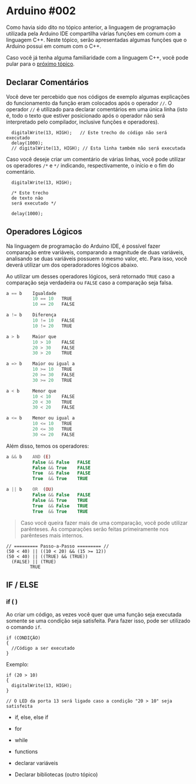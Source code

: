# Arduino #002

Como havia sido dito no tópico anterior, a linguagem de programação utilizada pela Arduino IDE compartilha várias funções em comum com a linguagem C++. Neste tópico, serão apresentadas algumas funções que o Arduino possui em comum com o C++.

Caso você já tenha alguma familiaridade com a linguagem C++, você pode pular para o [próximo tópico](https://github.com/italohdc/arduino-101/blob/master/Arduino-003.md).

## Declarar Comentários

Você deve ter percebido que nos códigos de exemplo algumas explicações do funcionamento da função eram colocados após o operador ``//``. O operador ``//`` é utilizado para declarar comentários em uma única linha (isto é, todo o texto que estiver posicionado após o operador não será interpretado pelo compilador, inclusive funções e operadores).

```arduino
  digitalWrite(13, HIGH);   // Este trecho do código não será executado
  delay(1000);
  // digitalWrite(13, HIGH); // Esta linha também não será executada
```

Caso você deseje criar um comentário de várias linhas, você pode utilizar os operadores ``/*`` e ``*/`` indicando, respectivamente, o início e o fim do comentário.

```arduino
  digitalWrite(13, HIGH);
  
  /* Este trecho
  de texto não
  será executado */
  
  delay(1000);
```

## Operadores Lógicos

Na linguagem de programação do Arduino IDE, é possível fazer comparação entre variáveis, comparando a magnitude de duas variáveis, analisando se duas variáveis possuem o mesmo valor, etc. Para isso, você deverá utilizar um dos operadoradores lógicos abaixo.

Ao utilizar um desses operadores lógicos, será retornado ``TRUE`` caso a comparação seja verdadeira ou ``FALSE`` caso a comparação seja falsa.

```python
a == b    Igualdade
          10 == 10   TRUE
          10 == 20   FALSE

a != b    Diferença
          10 != 10   FALSE
          10 != 20   TRUE

a > b     Maior que
          10 > 10    FALSE
          20 > 30    FALSE
          30 > 20    TRUE

a => b    Maior ou igual a
          10 >= 10   TRUE
          20 >= 30   FALSE
          30 >= 20   TRUE

a < b     Menor que
          10 < 10    FALSE
          20 < 30    TRUE
          30 < 20    FALSE

a <= b    Menor ou igual a
          10 <= 10   TRUE
          20 <= 30   TRUE
          30 <= 20   FALSE
```


Além disso, temos os operadores:

```php
a && b    AND (E)
          False && False   FALSE
          False && True    FALSE
          True  && False   FALSE
          True  && True    TRUE

a || b    OR  (OU)
          False && False   FALSE
          False && True    TRUE
          True  && False   TRUE
          True  && True    TRUE
```

> Caso você queira fazer mais de uma comparação, você pode utilizar parênteses. As comparações serão feitas primeiramente nos parênteses mais internos.

```arduino
// ========= Passo-a-Passo ========= //
(50 < 40) || ((10 < 20) && (15 >= 12))
(50 < 40) || ((TRUE) && (TRUE))
  (FALSE) || (TRUE)
         TRUE
```

## IF / ELSE

### if ( )

Ao criar um código, as vezes você quer que uma função seja executada somente se uma condição seja satisfeita. Para fazer isso, pode ser utilizado o comando ``if``.

```arduino
if (CONDIÇÃO)
{
  //Código a ser executado
}
```
Exemplo:
```arduino
if (20 > 10)
{
  digitalWrite(13, HIGH);
}

// O LED da porta 13 será ligado caso a condição "20 > 10" seja satisfeita 
```

* if, else, else if
* for
* while
* functions
* declarar variáveis

* Declarar bibliotecas (outro tópico)
